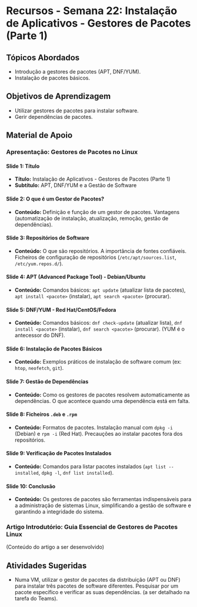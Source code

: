 # Recursos - Semana 22: Instalação de Aplicativos - Gestores de Pacotes (Parte 1)

## Tópicos Abordados
*   Introdução a gestores de pacotes (APT, DNF/YUM).
*   Instalação de pacotes básicos.

## Objetivos de Aprendizagem
*   Utilizar gestores de pacotes para instalar software.
*   Gerir dependências de pacotes.

## Material de Apoio

### Apresentação: Gestores de Pacotes no Linux

#### Slide 1: Título
*   **Título:** Instalação de Aplicativos - Gestores de Pacotes (Parte 1)
*   **Subtítulo:** APT, DNF/YUM e a Gestão de Software

#### Slide 2: O que é um Gestor de Pacotes?
*   **Conteúdo:** Definição e função de um gestor de pacotes. Vantagens (automatização de instalação, atualização, remoção, gestão de dependências).

#### Slide 3: Repositórios de Software
*   **Conteúdo:** O que são repositórios. A importância de fontes confiáveis. Ficheiros de configuração de repositórios (`/etc/apt/sources.list`, `/etc/yum.repos.d/`).

#### Slide 4: APT (Advanced Package Tool) - Debian/Ubuntu
*   **Conteúdo:** Comandos básicos: `apt update` (atualizar lista de pacotes), `apt install <pacote>` (instalar), `apt search <pacote>` (procurar).

#### Slide 5: DNF/YUM - Red Hat/CentOS/Fedora
*   **Conteúdo:** Comandos básicos: `dnf check-update` (atualizar lista), `dnf install <pacote>` (instalar), `dnf search <pacote>` (procurar). (YUM é o antecessor do DNF).

#### Slide 6: Instalação de Pacotes Básicos
*   **Conteúdo:** Exemplos práticos de instalação de software comum (ex: `htop`, `neofetch`, `git`).

#### Slide 7: Gestão de Dependências
*   **Conteúdo:** Como os gestores de pacotes resolvem automaticamente as dependências. O que acontece quando uma dependência está em falta.

#### Slide 8: Ficheiros `.deb` e `.rpm`
*   **Conteúdo:** Formatos de pacotes. Instalação manual com `dpkg -i` (Debian) e `rpm -i` (Red Hat). Precauções ao instalar pacotes fora dos repositórios.

#### Slide 9: Verificação de Pacotes Instalados
*   **Conteúdo:** Comandos para listar pacotes instalados (`apt list --installed`, `dpkg -l`, `dnf list installed`).

#### Slide 10: Conclusão
*   **Conteúdo:** Os gestores de pacotes são ferramentas indispensáveis para a administração de sistemas Linux, simplificando a gestão de software e garantindo a integridade do sistema.

### Artigo Introdutório: Guia Essencial de Gestores de Pacotes Linux

(Conteúdo do artigo a ser desenvolvido)

## Atividades Sugeridas
*   Numa VM, utilizar o gestor de pacotes da distribuição (APT ou DNF) para instalar três pacotes de software diferentes. Pesquisar por um pacote específico e verificar as suas dependências. (a ser detalhado na tarefa do Teams).


